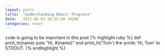 ```yaml
---
layout: posts
title:  "Understanding React: Progress"
date:   2021-08-02 16:55:48 +0100
categories: react
---
```


code is going to be important in this post
{% highlight ruby %}
def print_hi(name)
  puts "Hi, #{name}"
end
print_hi('Tom')
#=> prints 'Hi, Tom' to STDOUT.
{% endhighlight %}